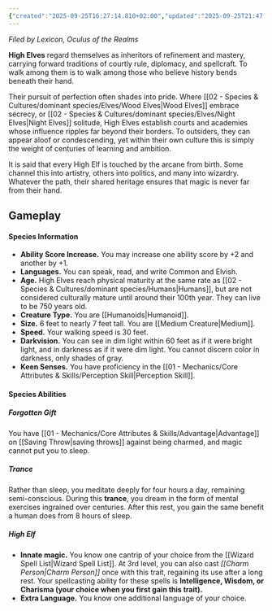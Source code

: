 ```yaml
---
{"created":"2025-09-25T16:27:14.810+02:00","updated":"2025-09-25T21:47:08.000+02:00","cssclasses":null,"tags":null,"dg-publish":true,"permalink":"/02-species-and-cultures/dominant-species/elves/high-elves/","dgPassFrontmatter":true}
---
```


_Filed by Lexicon, Oculus of the Realms_

**High Elves** regard themselves as inheritors of refinement and mastery, carrying forward traditions of courtly rule, diplomacy, and spellcraft. To walk among them is to walk among those who believe history bends beneath their hand.

Their pursuit of perfection often shades into pride. Where [[02 - Species & Cultures/dominant species/Elves/Wood Elves\|Wood Elves]] embrace secrecy, or [[02 - Species & Cultures/dominant species/Elves/Night Elves\|Night Elves]] solitude, High Elves establish courts and academies whose influence ripples far beyond their borders. To outsiders, they can appear aloof or condescending, yet within their own culture this is simply the weight of centuries of learning and ambition.

It is said that every High Elf is touched by the arcane from birth. Some channel this into artistry, others into politics, and many into wizardry. Whatever the path, their shared heritage ensures that magic is never far from their hand.

## Gameplay

#### Species Information
- **Ability Score Increase.** You may increase one ability score by +2 and another by +1.
- **Languages.** You can speak, read, and write Common and Elvish.
- **Age.** High Elves reach physical maturity at the same rate as [[02 - Species & Cultures/dominant species/Humans\|Humans]], but are not considered culturally mature until around their 100th year. They can live to be 750 years old.
- **Creature Type.** You are [[Humanoids\|Humanoid]].
- **Size.** 6 feet to nearly 7 feet tall. You are [[Medium Creature\|Medium]].
- **Speed.** Your walking speed is 30 feet.
- **Darkvision.** You can see in dim light within 60 feet as if it were bright light, and in darkness as if it were dim light. You cannot discern color in darkness, only shades of gray.
- **Keen Senses.** You have proficiency in the [[01 - Mechanics/Core Attributes & Skills/Perception Skill\|Perception Skill]].

#### Species Abilities
##### Forgotten Gift
You have [[01 - Mechanics/Core Attributes & Skills/Advantage\|Advantage]] on [[Saving Throw\|saving throws]] against being charmed, and magic cannot put you to sleep.
##### Trance
Rather than sleep, you meditate deeply for four hours a day, remaining semi-conscious. During this **trance**, you dream in the form of mental exercises ingrained over centuries. After this rest, you gain the same benefit a human does from 8 hours of sleep.
##### High Elf
- **Innate magic.** You know one cantrip of your choice from the [[Wizard Spell List\|Wizard Spell List]]. At 3rd level, you can also cast _[[Charm Person\|Charm Person]]_ once with this trait, regaining its use after a long rest. Your spellcasting ability for these spells is **Intelligence, Wisdom, or Charisma (your choice when you first gain this trait).**
- **Extra Language.** You know one additional language of your choice.
